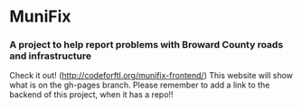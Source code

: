 # MuniFix
### A project to help report problems with Broward County roads and infrastructure
Check it out! (http://codeforftl.org/munifix-frontend/) This website will show what is on the gh-pages branch.
Please remember to add a link to the backend of this project, when it has a repo!!